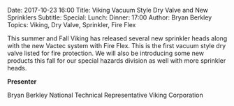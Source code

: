 Date: 2017-10-23 16:00
Title: Viking Vacuum Style Dry Valve and New Sprinklers
Subtitle: 
Special: 
Lunch:
Dinner: 17:00
Author: Bryan Berkley
Topics: Viking, Dry Valve, Sprinkler, Fire Flex

This summer and Fall Viking has released several new sprinkler heads along with the new Vactec system with Fire Flex. This is the first vacuum style dry valve listed for fire protection. We will also be introducing some new products this fall for our special hazards division as well with more sprinkler heads.

**Presenter**

Bryan Berkley
National Technical Representative
Viking Corporation